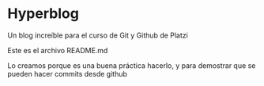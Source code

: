 # Hyperblog
Un blog increíble para el curso de Git y Github de Platzi

Este es el archivo README.md

Lo creamos porque es una buena práctica hacerlo, y para demostrar que se pueden hacer commits desde github
